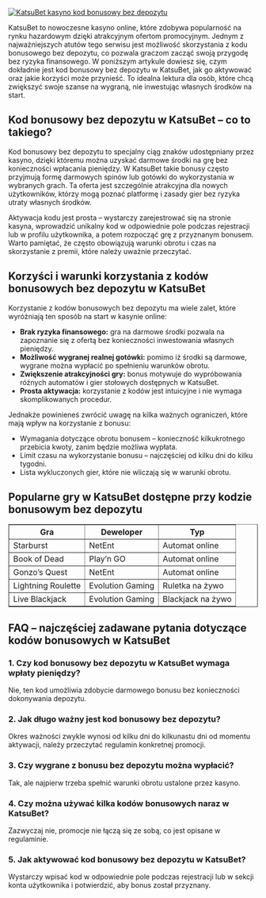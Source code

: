 [![KatsuBet kasyno kod bonusowy bez depozytu](https://123-caf.pages.dev/gitsignup.png)](https://vrmoo.ru/Bt82HjjY)

<div>     <p>KatsuBet to nowoczesne kasyno online, które zdobywa popularność na rynku hazardowym dzięki atrakcyjnym ofertom promocyjnym. Jednym z najważniejszych atutów tego serwisu jest możliwość skorzystania z kodu bonusowego bez depozytu, co pozwala graczom zacząć swoją przygodę bez ryzyka finansowego. W poniższym artykule dowiesz się, czym dokładnie jest kod bonusowy bez depozytu w KatsuBet, jak go aktywować oraz jakie korzyści może przynieść. To idealna lektura dla osób, które chcą zwiększyć swoje szanse na wygraną, nie inwestując własnych środków na start.</p>      <h2>Kod bonusowy bez depozytu w KatsuBet – co to takiego?</h2>     <p>Kod bonusowy bez depozytu to specjalny ciąg znaków udostępniany przez kasyno, dzięki któremu można uzyskać darmowe środki na grę bez konieczności wpłacania pieniędzy. W KatsuBet takie bonusy często przyjmują formę darmowych spinów lub gotówki do wykorzystania w wybranych grach. Ta oferta jest szczególnie atrakcyjna dla nowych użytkowników, którzy mogą poznać platformę i zasady gier bez ryzyka utraty własnych środków.</p>      <p>Aktywacja kodu jest prosta – wystarczy zarejestrować się na stronie kasyna, wprowadzić unikalny kod w odpowiednie pole podczas rejestracji lub w profilu użytkownika, a potem rozpocząć grę z przyznanym bonusem. Warto pamiętać, że często obowiązują warunki obrotu i czas na skorzystanie z premii, które należy uważnie przeczytać.</p>      <h2>Korzyści i warunki korzystania z kodów bonusowych bez depozytu w KatsuBet</h2>     <p>Korzystanie z kodów bonusowych bez depozytu ma wiele zalet, które wyróżniają ten sposób na start w kasynie online:</p>     <ul>       <li><strong>Brak ryzyka finansowego:</strong> gra na darmowe środki pozwala na zapoznanie się z ofertą bez konieczności inwestowania własnych pieniędzy.</li>       <li><strong>Możliwość wygranej realnej gotówki:</strong> pomimo iż środki są darmowe, wygrane można wypłacić po spełnieniu warunków obrotu.</li>       <li><strong>Zwiększenie atrakcyjności gry:</strong> bonus motywuje do wypróbowania różnych automatów i gier stołowych dostępnych w KatsuBet.</li>       <li><strong>Prosta aktywacja:</strong> korzystanie z kodów jest intuicyjne i nie wymaga skomplikowanych procedur.</li>     </ul>      <p>Jednakże powinieneś zwrócić uwagę na kilka ważnych ograniczeń, które mają wpływ na korzystanie z bonusu:</p>     <ul>       <li>Wymagania dotyczące obrotu bonusem – konieczność kilkukrotnego przebicia kwoty, zanim będzie możliwa wypłata.</li>       <li>Limit czasu na wykorzystanie bonusu – najczęściej od kilku dni do kilku tygodni.</li>       <li>Lista wykluczonych gier, które nie wliczają się w warunki obrotu.</li>     </ul>      <h2>Popularne gry w KatsuBet dostępne przy kodzie bonusowym bez depozytu</h2>     <table border="1" cellpadding="5" cellspacing="0">       <thead>         <tr>           <th>Gra</th>           <th>Deweloper</th>           <th>Typ</th>         </tr>       </thead>       <tbody>         <tr>           <td>Starburst</td>           <td>NetEnt</td>           <td>Automat online</td>         </tr>         <tr>           <td>Book of Dead</td>           <td>Play’n GO</td>           <td>Automat online</td>         </tr>         <tr>           <td>Gonzo’s Quest</td>           <td>NetEnt</td>           <td>Automat online</td>         </tr>         <tr>           <td>Lightning Roulette</td>           <td>Evolution Gaming</td>           <td>Ruletka na żywo</td>         </tr>         <tr>           <td>Live Blackjack</td>           <td>Evolution Gaming</td>           <td>Blackjack na żywo</td>         </tr>       </tbody>     </table>      <h2>FAQ – najczęściej zadawane pytania dotyczące kodów bonusowych w KatsuBet</h2>      <h3>1. Czy kod bonusowy bez depozytu w KatsuBet wymaga wpłaty pieniędzy?</h3>     <p>Nie, ten kod umożliwia zdobycie darmowego bonusu bez konieczności dokonywania depozytu.</p>      <h3>2. Jak długo ważny jest kod bonusowy bez depozytu?</h3>     <p>Okres ważności zwykle wynosi od kilku dni do kilkunastu dni od momentu aktywacji, należy przeczytać regulamin konkretnej promocji.</p>      <h3>3. Czy wygrane z bonusu bez depozytu można wypłacić?</h3>     <p>Tak, ale najpierw trzeba spełnić warunki obrotu ustalone przez kasyno.</p>      <h3>4. Czy można używać kilka kodów bonusowych naraz w KatsuBet?</h3>     <p>Zazwyczaj nie, promocje nie łączą się ze sobą, co jest opisane w regulaminie.</p>      <h3>5. Jak aktywować kod bonusowy bez depozytu w KatsuBet?</h3>     <p>Wystarczy wpisać kod w odpowiednie pole podczas rejestracji lub w sekcji konta użytkownika i potwierdzić, aby bonus został przyznany.</p>   </div>